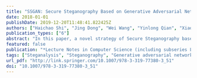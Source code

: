 ```yaml
---
title: "SSGAN: Secure Steganography Based on Generative Adversarial Networks"
date: 2018-01-01
publishDate: 2019-12-20T11:48:41.822425Z
authors: ["Haichao Shi", "Jing Dong", "Wei Wang", "Yinlong Qian", "Xiaoyu Zhang"]
publication_types: ["6"]
abstract: "In this paper, a novel strategy of Secure Steganography based on Generative Adversarial Networks is proposed to generate suitable and secure covers for steganography. The proposed architecture has one generative network, and two discriminative networks. The generative network mainly evaluates the visual quality of the generated images for steganography, and the discriminative networks are utilized to assess their suitableness for information hiding. Different from the existing work which adopts Deep Convolutional Generative Adversarial Networks, we utilize another form of generative adversarial networks. By using this new form of generative adversarial networks, significant improvements are made on the convergence speed, the training stability and the image quality. Furthermore, a sophisticated steganalysis network is reconstructed for the discriminative network, and the network can better evaluate the performance of the generated images. Numerous experiments are conducted on the publicly available datasets to demonstrate the effectiveness and robustness of the proposed method."
featured: false
publication: "*Lecture Notes in Computer Science (including subseries Lecture Notes in Artificial Intelligence and Lecture Notes in Bioinformatics)*"
tags: ["Steganalysis", "Steganography", "Generative adversarial networks"]
url_pdf: "http://link.springer.com/10.1007/978-3-319-77380-3_51"
doi: "10.1007/978-3-319-77380-3_51"
---
```



